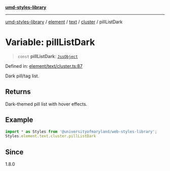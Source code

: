 [**umd-styles-library**](../../../../../../README.md)

***

[umd-styles-library](../../../../../../modules.md) / [element](../../../../../README.md) / [text](../../../README.md) / [cluster](../README.md) / pillListDark

# Variable: pillListDark

> `const` **pillListDark**: [`JssObject`](../../../../../../utilities/namespaces/transform/type-aliases/JssObject.md)

Defined in: [element/text/cluster.ts:87](https://github.com/UMD-Digital/design-system/blob/8c958a0419ab79ba8bcba0aabd12f79a69ac5834/packages/styles/source/element/text/cluster.ts#L87)

Dark pill/tag list.

## Returns

Dark-themed pill list with hover effects.

## Example

```typescript
import * as Styles from '@universityofmaryland/web-styles-library';
Styles.element.text.cluster.pillListDark
```

## Since

1.8.0
